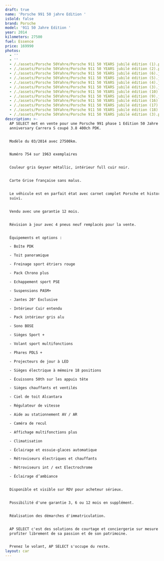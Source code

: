```yaml
---
draft: true
name: 'Porsche 991 50 jahre Edition '
isSold: false
brand: Porsche
model: '911 50 Jahre Edition '
year: 2014
kilometers: 27500
fuel: Essence
price: 169990
photos:
  - ''
  - ''
  - /./assets/Porsche 50Yahre/Porsche 911 50 YEARS jubilé édition (1).png
  - /./assets/Porsche 50Yahre/Porsche 911 50 YEARS jubilé édition (2).png
  - /./assets/Porsche 50Yahre/Porsche 911 50 YEARS jubilé édition (6).jpg
  - /./assets/Porsche 50Yahre/Porsche 911 50 YEARS jubilé édition (5).jpg
  - /./assets/Porsche 50Yahre/Porsche 911 50 YEARS jubilé édition (4).jpg
  - /./assets/Porsche 50Yahre/Porsche 911 50 YEARS jubilé édition (3).jpg
  - /./assets/Porsche 50Yahre/Porsche 911 50 YEARS jubilé édition (10).jpg
  - /./assets/Porsche 50Yahre/Porsche 911 50 YEARS jubilé édition (9).jpg
  - /./assets/Porsche 50Yahre/Porsche 911 50 YEARS jubilé édition (16).jpg
  - /./assets/Porsche 50Yahre/Porsche 911 50 YEARS jubilé édition (17).jpg
  - /./assets/Porsche 50Yahre/Porsche 911 50 YEARS jubilé édition (18).jpg
  - /./assets/Porsche 50Yahre/Porsche 911 50 YEARS jubilé édition (3).png
description: >-
  AP SELECT met en vente pour une Porsche 991 phase 1 Edition 50 Jahre
  anniversary Carrera S coupé 3.8 400ch PDK.


  Modèle du 03/2014 avec 27500km.


  Numéro 754 sur 1963 exemplaires


  Couleur gris Geyser métallic, intérieur full cuir noir.


  Carte Grise française sans malus.


  Le véhicule est en parfait état avec carnet complet Porsche et historique
  suivi.


  Vendu avec une garantie 12 mois.


  Révision à jour avec 4 pneus neuf remplacés pour la vente.


  Équipements et options :

  - Boîte PDK

  - Toit panoramique

  - Freinage sport étriers rouge

  - Pack Chrono plus

  - Echappement sport PSE

  - Suspensions PASM+

  - Jantes 20" Exclusive

  - Intérieur Cuir entendu

  - Pack intérieur gris alu

  - Sono BOSE

  - Sièges Sport +

  - Volant sport multifonctions

  - Phares PDLS +

  - Projecteurs de jour à LED

  - Sièges électrique à mémoire 18 positions

  - Écuissons 50th sur les appuis tête

  - Sièges chauffants et ventilés

  - Ciel de toit Alcantara

  - Régulateur de vitesse

  - Aide au stationnement AV / AR

  - Caméra de recul

  - Affichage multifonctions plus

  - Climatisation

  - Éclairage et essuie-glaces automatique

  - Rétroviseurs électriques et chauffants

  - Rétroviseurs int / ext Electrochrome

  - Éclairage d’ambiance


  Disponible et visible sur RDV pour acheteur sérieux.


  Possibilité d'une garantie 3, 6 ou 12 mois en supplément.


  Réalisation des démarches d'immatriculation.


  AP SELECT c'est des solutions de courtage et conciergerie sur mesure pour
  profiter librement de sa passion et de son patrimoine.


  Prenez le volant, AP SELECT s'occupe du reste.
layout: car
---
```


